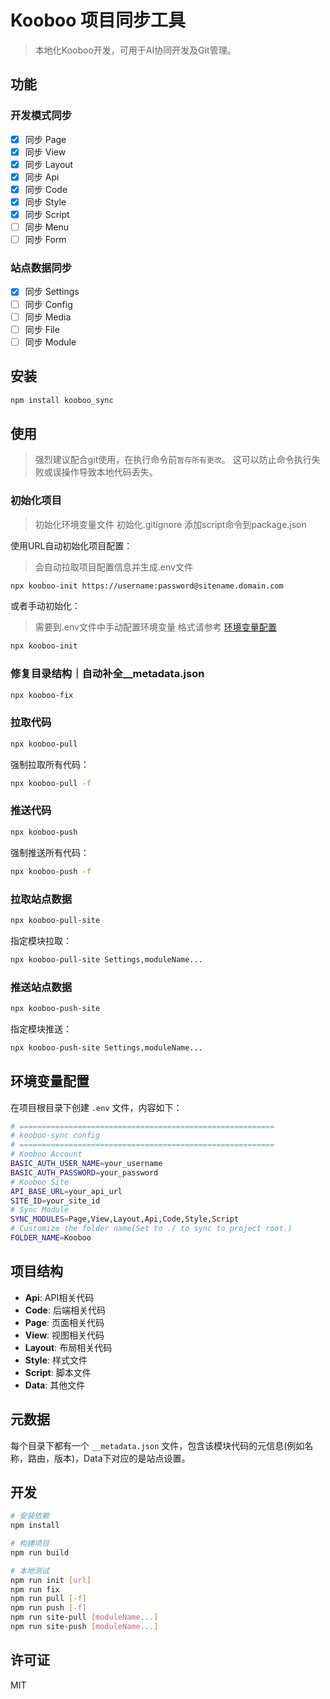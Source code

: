 # Kooboo 项目同步工具
> 本地化Kooboo开发，可用于AI协同开发及Git管理。

## 功能
### 开发模式同步
- [x] 同步 Page
- [x] 同步 View
- [x] 同步 Layout
- [x] 同步 Api
- [x] 同步 Code
- [x] 同步 Style
- [x] 同步 Script
- [ ] 同步 Menu
- [ ] 同步 Form

### 站点数据同步
- [x] 同步 Settings
- [ ] 同步 Config
- [ ] 同步 Media
- [ ] 同步 File
- [ ] 同步 Module

## 安装
```bash
npm install kooboo_sync
```

## 使用
> 强烈建议配合git使用，在执行命令前`暂存所有更改`。
> 这可以防止命令执行失败或误操作导致本地代码丢失。

### 初始化项目
> 初始化环境变量文件
> 初始化.gitignore
> 添加script命令到package.json

使用URL自动初始化项目配置：
> 会自动拉取项目配置信息并生成.env文件
```bash
npx kooboo-init https://username:password@sitename.domain.com
```

或者手动初始化：
> 需要到.env文件中手动配置环境变量
> 格式请参考 [环境变量配置](#环境变量配置)
```bash
npx kooboo-init
```


### 修复目录结构｜自动补全__metadata.json
```bash
npx kooboo-fix
```

### 拉取代码
```bash
npx kooboo-pull
```

强制拉取所有代码：
```bash
npx kooboo-pull -f
```

### 推送代码
```bash
npx kooboo-push
```

强制推送所有代码：
```bash
npx kooboo-push -f
```

### 拉取站点数据
```bash
npx kooboo-pull-site
```

指定模块拉取：
```bash
npx kooboo-pull-site Settings,moduleName...
```

### 推送站点数据
```bash
npx kooboo-push-site
```

指定模块推送：
```bash
npx kooboo-push-site Settings,moduleName...
```

## 环境变量配置
在项目根目录下创建 `.env` 文件，内容如下：
```bash
# =========================================================
# kooboo-sync config
# =========================================================
# Kooboo Account
BASIC_AUTH_USER_NAME=your_username
BASIC_AUTH_PASSWORD=your_password
# Kooboo Site 
API_BASE_URL=your_api_url
SITE_ID=your_site_id
# Sync Module
SYNC_MODULES=Page,View,Layout,Api,Code,Style,Script
# Customize the folder name(Set to ./ to sync to project root.)
FOLDER_NAME=Kooboo
```

## 项目结构
- **Api**: API相关代码
- **Code**: 后端相关代码
- **Page**: 页面相关代码
- **View**: 视图相关代码
- **Layout**: 布局相关代码
- **Style**: 样式文件
- **Script**: 脚本文件
- **Data**: 其他文件

## 元数据
每个目录下都有一个 `__metadata.json` 文件，包含该模块代码的元信息(例如名称，路由，版本)，Data下对应的是站点设置。

## 开发
```bash
# 安装依赖
npm install

# 构建项目
npm run build

# 本地测试
npm run init [url]
npm run fix
npm run pull [-f]
npm run push [-f]
npm run site-pull [moduleName...]
npm run site-push [moduleName...]
```

## 许可证
MIT